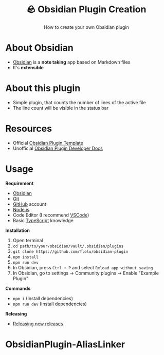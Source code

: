<div align="center">
  <h1>🪨 Obsidian Plugin Creation</h1>
  <p>How to create your own Obsidian plugin</p>
</div>

# About Obsidian

- [Obsidian](https://obsidian.md) is a **note taking** app based on Markdown files
- It's **extensible**

# About this plugin

- Simple plugin, that counts the number of lines of the active file
- The line count will be visible in the status bar

# Resources

- Official [Obsidian Plugin Template](https://github.com/obsidianmd/obsidian-sample-plugin)
- Unofficial [Obsidian Plugin Developer Docs](https://marcus.se.net/obsidian-plugin-docs)

# Usage

**Requirement**

- [Obsidian](https://obsidian.md)
- [Git](https://git-scm.com)
- [GitHub](https://github.com) account
- [Node.js](https://nodejs.org)
- Code Editor (I recommend [VSCode](https://code.visualstudio.com))
- Basic [TypeScript](https://www.typescriptlang.org) knowledge

**Installation**

1. Open terminal
2. `cd path/to/your/obsidian/vault/.obsidian/plugins`
3. `git clone https://github.com/flolu/obsidian-plugin`
4. `npm install`
5. `npm run dev`
6. In Obsidian, press `Ctrl + P` and select `Reload app without saving`
7. In Obsidian, go to settings -> Community plugins -> Enable "Example Plugin"

**Commands**

- `npm i` (Install dependencies)
- `npm run dev` (Install dependencies)

**Releasing**

- [Releasing new releases](https://github.com/obsidianmd/obsidian-sample-plugin#releasing-new-releases)
# ObsidianPlugin-AliasLinker
